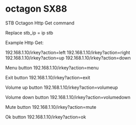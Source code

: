 # octagon SX88

STB Octagon Http Get command

Replace stb_ip = ip stb

Example Http Get:

192.168.1.10/irkey?action=left
192.168.1.10/irkey?action=right
192.168.1.10/irkey?action=up
192.168.1.10/irkey?action=down

Menu button
192.168.1.10/irkey?action=menu

Exit button
192.168.1.10/irkey?action=exit

Volume up button
192.168.1.10/irkey?action=volumeup

Volume down button
192.168.1.10/irkey?action=volumedown

Mute button
192.168.1.10/irkey?action=mute

Ok button
192.168.1.10/irkey?action=ok
